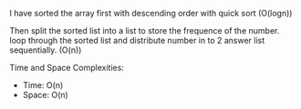 I have sorted the array first with descending order with quick sort (O(logn))

Then split the sorted list into a list to store the frequence of the number.
loop through the sorted list and distribute number in to 2 answer list sequentially. (O(n))

Time and Space Complexities:
- Time: O(n)
- Space: O(n)